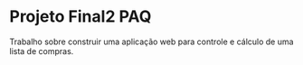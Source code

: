 # Projeto Final2 PAQ
Trabalho sobre construir uma aplicação web para controle e cálculo de uma lista de compras.
